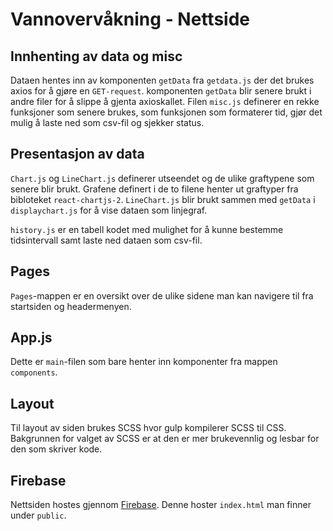 # Vannovervåkning - Nettside

## Innhenting av data og misc

Dataen hentes inn av komponenten `getData` fra `getdata.js` der det brukes axios for å gjøre
en `GET-request`. komponenten `getData` blir senere brukt i andre filer for å
slippe å gjenta axioskallet. Filen `misc.js` definerer en rekke funksjoner som senere brukes,
som funksjonen som formaterer tid, gjør det mulig å laste ned som csv-fil og sjekker status.

## Presentasjon av data

`Chart.js` og `LineChart.js` definerer utseendet og de ulike graftypene som senere blir brukt. Grafene definert i de to filene henter ut graftyper fra bibloteket `react-chartjs-2`. `LineChart.js` blir brukt sammen med `getData` i `displaychart.js` for å vise dataen som linjegraf.

`history.js` er en tabell kodet med mulighet for å kunne bestemme tidsintervall samt laste ned dataen som csv-fil.

## Pages

`Pages`-mappen er en oversikt over de ulike sidene man kan navigere til fra startsiden og headermenyen.

## App.js

Dette er `main`-filen som bare henter inn komponenter fra mappen `components`.

## Layout

Til layout av siden brukes SCSS hvor gulp kompilerer SCSS til CSS. Bakgrunnen for valget av SCSS er at den er mer brukevennlig og lesbar for den som skriver kode.  

## Firebase

Nettsiden hostes gjennom [Firebase](https://firebase.google.com/). Denne hoster `index.html` man finner under `public`.
